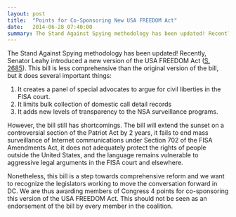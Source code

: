 ```yaml
---
layout: post
title:  "Points for Co-Sponsoring New USA FREEDOM Act"
date:   2014-06-28 07:40:00
summary: The Stand Against Spying methodology has been updated! Recently, Senator Leahy introduced a new version of the USA FREEDOM Act (S. 2685).
---
```


The Stand Against Spying methodology has been updated! Recently, Senator Leahy introduced a new version of the USA FREEDOM Act ([S. 2685](https://beta.congress.gov/bill/113th-congress/senate-bill/2685)). This bill is less comprehensive than the original version of the bill, but it does several important things:

1.	It creates a panel of special advocates to argue for civil liberties in the FISA court.
2.	It limits bulk collection of domestic call detail records
3.	It adds new levels of transparency to the NSA surveillance programs.

However, the bill still has shortcomings. The bill will extend the sunset on a controversial section of the Patriot Act by 2 years, it fails to end mass surveillance of Internet communications under Section 702 of the FISA Amendments Act, it does not adequately protect the rights of people outside the United States, and the language remains vulnerable to aggressive legal arguments in the FISA court and elsewhere.

Nonetheless, this bill is a step towards comprehensive reform and we want to recognize the legislators working to move the conversation forward in DC. We are thus awarding members of Congress 4 points for co-sponsoring this version of the USA FREEDOM Act. This should not be seen as an endorsement of the bill by every member in the coalition.
